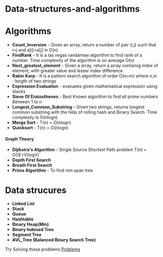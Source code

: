 # Data-structures-and-algorithms


# Algorithms
* **Count_Inversion** - Given an array, return a number of pair (i,j) such that i<j and a[i]>a[j] in O(n)
* **FindRank** - It is a las vegas randamise algorithm to find rank of a number. Time complexity of the algorithm is on
              average O(n) 
* **Next_greatest_element** - Given a array, return a array containig index of element, with greater value and lesser index difference
* **Rabin Karp** - It is a pattern search algorithm of order O(n+m) where n,m : length of two strings
* **Expression Evaluation** - evaluates given mathematical expression using stacks
* **Sieve Of Eratosthenes** - Best Known algorithm to find all prime numbers Between 1 to n 
* **Longest_Common_Substring** - Given two strings, returns longest common substring with the help of rolling hash and Binary Search. Time complexity is O(nlogn)
* **Merge Sort** - T(n) = O(nlogn)
* **Quicksort** -  T(n) = O(nlogn)

#### Graph Theory
* **Dijikstra's Algorithm** - Single Source Shortest Path problem T(n) = O((E+V)logV)
* **Depth First Search**
* **Breath First Search**
* **Prims Algorithm** - To find min span tree


# Data strucures
* **Linked List**
* **Stack**
* **Queue**
* **Hashtable**
* **Binary Heap(Min)**
* **Binary Indexed Tree**
* **Segment Tree**
* **AVL_Tree (Balanced Binary Search Tree)**

Try Solving these problems [Problems](https://ronak66.github.io/Data-structures-and-algorithms)
